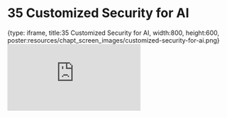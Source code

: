 # 35 Customized Security for AI
 
{type: iframe, title:35 Customized Security for AI, width:800, height:600, poster:resources/chapt_screen_images/customized-security-for-ai.png}
![](https://hutchdatascience.org/AI_for_Decision_Makers/no_toc/customized-security-for-ai.html)
 

 
